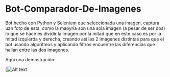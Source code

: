# Bot-Comparador-De-Imagenes

Bot hecho con Python y Selenium que seleccionada una imagen, captura uan foto de esta, como la maoyria son una sola imagen (a pesar de ser dos) lo que se hace es dividir la imagen por la mitad que en este caso es por la mitad izquierda y derecha, creando asi las 2 imagenes distintas para que el bot usando algoritmos y aplicando filtros encuentre las diferencias que hallan entre las dos imagenes.

Aqui una demostración:

[![Alt text](https://youtu.be/DEzkgxCtmu8)
